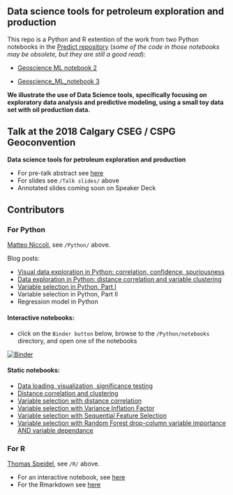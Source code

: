 ## Data science tools for petroleum exploration and production

This repo is a Python and R extention of the work from two Python notebooks in the [Predict repository](https://github.com/mycarta/predict) (_some of the code in those notebooks may be obsolete, but they are still a good read_): 

- [Geoscience ML notebook 2](https://github.com/mycarta/predict/blob/master/Geoscience_ML_notebook_2.ipynb) 

- [Geoscience_ML_notebook 3](https://github.com/mycarta/predict/blob/master/Geoscience_ML_notebook_3.ipynb)

**We illustrate the use of Data Science tools, specifically focusing on exploratory data analysis
and predictive modeling, using a small toy data set with oil production data.**

## Talk at the 2018 Calgary CSEG / CSPG Geoconvention
**Data science tools for petroleum exploration and production**
* For pre-talk abstract see [here](https://www.geoconvention.com/uploads/2018abstracts/290_GC2018_Data_science_tools_for_petroleum_e_and_p.pdf)
* For slides see `/Talk slides/` above
* Annotated slides coming soon on Speaker Deck

## Contributors

### For Python
[Matteo Niccoli](https://github.com/mycarta),  see `/Python/` above.

Blog posts:
* [Visual data exploration in Python: correlation, confidence, spuriousness](https://mycarta.wordpress.com/2019/03/17/visual-data-exploration-in-python-correlation-confidence-spuriousness/)
* [Data exploration in Python: distance correlation and variable clustering](https://mycarta.wordpress.com/2019/04/10/data-exploration-in-python-distance-correlation-and-variable-clustering/)
* [Variable selection in Python, Part I](https://mycarta.wordpress.com/2019/04/30/variable-selection-in-python-part-i/)
* Variable selection in Python, Part II
* Regression model in Python


#### Interactive notebooks:
* click on the `Binder button` below, browse to the `/Python/notebooks` directory, and open one of the notebooks

[![Binder](https://mybinder.org/badge.svg)](https://mybinder.org/v2/gh/mycarta/Niccoli_Speidel_2018_Geoconvention/master)

#### Static notebooks:
* [Data loading, visualization, significance testing](https://github.com/mycarta/Niccoli_Speidel_2018_Geoconvention/blob/master/Python/notebooks/Python_data_science_tools%20_petroleum_exploration_production.ipynb)
* [Distance correlation and clustering](https://github.com/mycarta/Niccoli_Speidel_2018_Geoconvention/blob/master/Python/notebooks/Python_data_science_tools%20_petroleum_exploration_production_distance_correlation_and_clustering.ipynb)
* [Variable selection with distance correlation]()
* [Variable selection with Variance Inflation Factor](https://github.com/mycarta/Niccoli_Speidel_2018_Geoconvention/blob/master/Python/notebooks/variable_selection_02_VIF.ipynb)
* [Variable selection with Sequential Feature Selection](https://github.com/mycarta/Niccoli_Speidel_2018_Geoconvention/blob/master/Python/notebooks/variable_selection_03_SFS.ipynb)
* [Variable selection with Random Forest drop-column variable importance AND variable dependance](https://github.com/mycarta/Niccoli_Speidel_2018_Geoconvention/blob/master/Python/notebooks/variable_selection_04_RF_drop-column_importances_and_dependence.ipynb)




### For R
[Thomas Speidel](https:/github.com/tspeidel/), see `/R/` above.
* For an interactive notebook, see [here](https://geoconvention2018.updog.co/index.html)
* For the Rmarkdown see [here](https://github.com/mycarta/Niccoli_Speidel_2018_Geoconvention/blob/master/R/geoconference_2018.Rmd)



